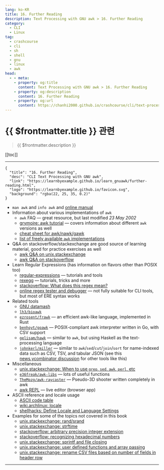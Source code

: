 ```yaml
---
lang: ko-KR
title: 16. Further Reading
description: Text Processing with GNU awk > 16. Further Reading
category: 
  - CLI
  - Linux
tag:
  - crashcourse
  - cli
  - sh
  - shell
  - gnu
  - linux
  - awk
head:
  - - meta:
    - property: og:title
      content: Text Processing with GNU awk > 16. Further Reading
    - property: og:description
      content: 16. Further Reading
    - property: og:url
      content: https://chanhi2000.github.io/crashcourse/cli/text-processing-w-gnu-awk/16-further-reading.html
---
```


# {{ $frontmatter.title }} 관련

> {{ $frontmatter.description }}

[[toc]]

---

```component VPCard
{
  "title": "16. Further Reading",
  "desc": "CLI Text Processing with GNU awk",
  "link": "https://learnbyexample.github.io/learn_gnuawk/further-reading.html",
  "logo": "https://learnbyexample.github.io/favicon.svg",
  "background": "rgba(22, 25, 35, 0.2)"
}
```

- `man awk` and `info awk` and [online manual](https://www.gnu.org/software/gawk/manual/gawk.html)
- Information about various implementations of `awk`
  - `awk` FAQ — great resource, but last modified _23 May 2002_
  - [grymoire: awk tutorial](https://www.grymoire.com/Unix/Awk.html) — covers information about different `awk` versions as well
  - [cheat sheet for awk/nawk/gawk](https://catonmat.net/ftp/awk.cheat.sheet.txt)
  - [list of freely available `awk` implementations](https://www.gnu.org/software/gawk/manual/html_node/Other-Versions.html)
- Q&A on stackoverflow/stackexchange are good source of learning material, good for practice exercises as well
  - [awk Q&A on unix.stackexchange](https://unix.stackexchange.com/questions/tagged/awk?sort=votes&pageSize=15)
  - [awk Q&A on stackoverflow](https://stackoverflow.com/questions/tagged/awk?sort=votes&pageSize=15)
- Learn Regular Expressions (has information on flavors other than POSIX too)
  - [regular-expressions](https://www.regular-expressions.info) — tutorials and tools
  - [rexegg](https://www.rexegg.com) — tutorials, tricks and more
  - [stackoverflow: What does this regex mean?](https://stackoverflow.com/q/22937618/4082052)
  - [online regex tester and debugger](https://regex101.com) — not fully suitable for CLI tools, but most of ERE syntax works
- Related tools
  - [GNU datamash](https://www.gnu.org/software/datamash)
  - [<FontIcon icon="iconfont icon-github"/> `lh3/bioawk`](https://github.com/lh3/bioawk)
  - [<FontIcon icon="iconfont icon-github"/> `ezrosent/frawk`](https://github.com/ezrosent/frawk) — an efficient awk-like language, implemented in Rust
  - [<FontIcon icon="iconfont icon-github"/> `benhoyt/goawk`](https://github.com/benhoyt/goawk) — POSIX-compliant awk interpreter written in Go, with CSV support
  - [<FontIcon icon="iconfont icon-github"/> `gelisam/hawk`](https://github.com/gelisam/hawk) — similar to `awk`, but using Haskell as the text-processing language
  - [<FontIcon icon="iconfont icon-github"/> `johnkerl/miller`](https://github.com/johnkerl/miller) — similar to `awk`/`sed`/`cut`/`join`/`sort` for name-indexed data such as CSV, TSV, and tabular JSON (see this [news.ycombinator discussion](https://news.ycombinator.com/item?id=10066742) for other tools like this)
- Miscellaneous
  - [unix.stackexchange: When to use `grep`, `sed`, `awk`, `perl`, etc](https://unix.stackexchange.com/q/303044/109046)
  - [<FontIcon icon="iconfont icon-github"/> `e36freak/awk-libs`](https://github.com/e36freak/awk-libs) — lots of useful functions
  - [<FontIcon icon="iconfont icon-github"/> `TheMozg/awk-raycaster`](https://github.com/TheMozg/awk-raycaster) — Pseudo-3D shooter written completely in awk
  - [awk REPL](https://awk.js.org) — live editor (browser app)
- ASCII reference and locale usage
  - [ASCII code table](https://ascii.cl)
  - [wiki.archlinux: locale](https://wiki.archlinux.org/title/locale)
  - [shellhacks: Define Locale and Language Settings](https://www.shellhacks.com/linux-define-locale-language-settings)
- Examples for some of the topics not covered in this book
  - [unix.stackexchange: rand/srand](https://unix.stackexchange.com/q/372816/109046)
  - [unix.stackexchange: strftime](https://unix.stackexchange.com/q/224969/109046)
  - [stackoverflow: arbitrary precision integer extension](https://stackoverflow.com/q/46904447/4082052)
  - [stackoverflow: recognizing hexadecimal numbers](https://stackoverflow.com/q/3683110/4082052)
  - [unix.stackexchange: sprintf and file closing](https://unix.stackexchange.com/q/223727/109046)
  - [unix.stackexchange: user defined functions and array passing](https://unix.stackexchange.com/q/72469/109046)
  - [unix.stackexchange: rename CSV files based on number of fields in header row](https://unix.stackexchange.com/q/408742/109046)

---

<TagLinks/>